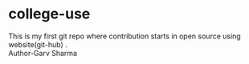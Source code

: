 # college-use
This is my first git repo where contribution starts in open source using website(git-hub) .
<br>
Author-Garv Sharma
